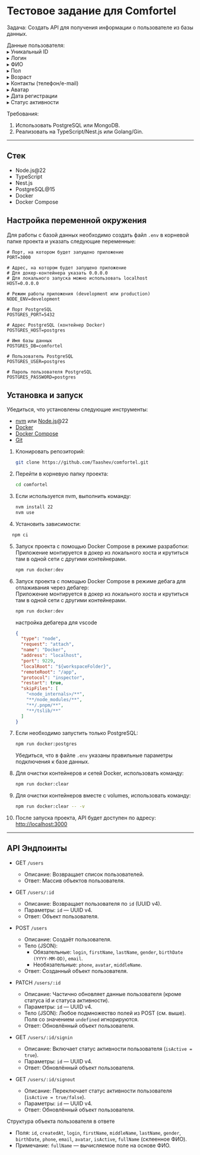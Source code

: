 # Тестовое задание для Comfortel

Задача:
Создать API для получения информации о пользователе из базы данных.

Данные пользователя:\
▸ Уникальный ID\
▸ Логин\
▸ ФИО\
▸ Пол\
▸ Возраст\
▸ Контакты (телефон/e-mail)\
▸ Аватар\
▸ Дата регистрации\
▸ Статус активности

Требования:

1. Использовать PostgreSQL или MongoDB.
2. Реализовать на TypeScript/Nest.js или Golang/Gin.

---

## Стек

- Node.js@22
- TypeScript
- Nest.js
- PostgreSQL@15
- Docker
- Docker Compose

## Настройка переменной окружения

Для работы с базой данных необходимо создать файл `.env` в корневой папке проекта и указать следующие переменные:

```env
# Порт, на котором будет запущено приложение
PORT=3000

# Адрес, на котором будет запущено приложение
# Для докер-контейнера указать 0.0.0.0
# Для локального запуска можно использовать localhost
HOST=0.0.0.0

# Режим работы приложения (development или production)
NODE_ENV=development

# Порт PostgreSQL
POSTGRES_PORT=5432

# Адрес PostgreSQL (контейнер Docker)
POSTGRES_HOST=postgres

# Имя базы данных
POSTGRES_DB=comfortel

# Пользователь PostgreSQL
POSTGRES_USER=postgres

# Пароль пользователя PostgreSQL
POSTGRES_PASSWORD=postgres

```

## Установка и запуск

Убедиться, что установлены следующие инструменты:

- [nvm](https://github.com/nvm-sh/nvm) или [Node.js](https://nodejs.org/)@22
- [Docker](https://www.docker.com/)
- [Docker Compose](https://docs.docker.com/compose/)
- [Git](https://git-scm.com/)

1.  Клонировать репозиторий:

    ```bash
    git clone https://github.com/Taashev/comfortel.git
    ```

2.  Перейти в корневую папку проекта:

    ```bash
    cd comfortel
    ```

3.  Если используется nvm, выполнить команду:

    ```bash
    nvm install 22
    nvm use
    ```

4.  Установить зависимости:

```bash
  npm ci
```

5.  Запуск проекта с помощью Docker Compose в режиме разработки:\
    Приложение монтируется в докер из локального хоста и крутиться там в одной сети с другими контейнерами.

    ```bash
    npm run docker:dev
    ```

6.  Запуск проекта с помощью Docker Compose в режиме дебага для отлаживания через дебагер:\
    Приложение монтируется в докер из локального хоста и крутиться там в одной сети с другими контейнерами.

    ```bash
    npm run docker:dev
    ```

    настройка дебагера для vscode

    ```json
    {
      "type": "node",
      "request": "attach",
      "name": "Docker",
      "address": "localhost",
      "port": 9229,
      "localRoot": "${workspaceFolder}",
      "remoteRoot": "/app",
      "protocol": "inspector",
      "restart": true,
      "skipFiles": [
        "<node_internals>/**",
        "**/node_modules/**",
        "**/.pnpm/**",
        "**/tslib/**"
      ]
    }
    ```

7.  Если необходимо запустить только PostgreSQL:

    ```bash
    npm run docker:postgres
    ```

    Убедиться, что в файле `.env` указаны правильные параметры подключения к базе данных.

8.  Для очистки контейнеров и сетей Docker, использовать команду:

    ```bash
    npm run docker:clear
    ```

9.  Для очистки контейнеров вместе с volumes, использовать команду:

    ```bash
    npm run docker:clear -- -v
    ```

10. После запуска проекта, API будет доступен по адресу: [http://localhost:3000](http://localhost:3000)

---

## API Эндпоинты

- GET `/users`
  - Описание: Возвращает список пользователей.
  - Ответ: Массив объектов пользователя.

- GET `/users/:id`
  - Описание: Возвращает пользователя по `id` (UUID v4).
  - Параметры: `id` — UUID v4.
  - Ответ: Объект пользователя.

- POST `/users`
  - Описание: Создаёт пользователя.
  - Тело (JSON):
    - Обязательные: `login`, `firstName`, `lastName`, `gender`, `birthDate (YYYY-MM-DD)`, `email`.
    - Необязательные: `phone`, `avatar`, `middleName`.
  - Ответ: Созданный объект пользователя.

- PATCH `/users/:id`
  - Описание: Частично обновляет данные пользователя (кроме статуса id и статуса активности).
  - Параметры: `id` — UUID v4.
  - Тело (JSON): Любое подмножество полей из POST (см. выше). Поля со значением `undefined` игнорируются.
  - Ответ: Обновлённый объект пользователя.

- GET `/users/:id/signin`
  - Описание: Включает статус активности пользователя (`isActive = true`).
  - Параметры: `id` — UUID v4.
  - Ответ: Обновлённый объект пользователя.

- GET `/users/:id/signout`
  - Описание: Переключает статус активности пользователя (`isActive = true/false`).
  - Параметры: `id` — UUID v4.
  - Ответ: Обновлённый объект пользователя.

Структура объекта пользователя в ответе

- Поля: `id`, `createdAt`, `login`, `firstName`, `middleName`, `lastName`, `gender`, `birthDate`, `phone`, `email`, `avatar`, `isActive`, `fullName` (склеенное ФИО).
- Примечание: `fullName` — вычисляемое поле на основе ФИО.
